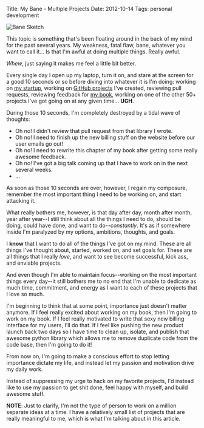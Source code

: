 Title: My Bane - Multiple Projects
Date: 2012-10-14
Tags: personal development


![Bane Sketch][]


This topic is something that's been floating around in the back of my mind for
the past several years.  My weakness, fatal flaw, bane, whatever you want to
call it...  Is that I'm awful at doing multiple things.  Really awful.

*Whew*, just saying it makes me feel a little bit better.

Every single day I open up my laptop, turn it on, and stare at the screen for a
good 10 seconds or so before diving into whatever it is I'm doing: working on
[my startup][], working on [GitHub projects][] I've created, reviewing pull
requests, reviewing feedback for [my book][], working on one of the other 50+
projects I've got going on at any given time...  **UGH**.

During those 10 seconds, I'm completely destroyed by a tidal wave of thoughts:

-   Oh no!  I didn't review that pull request from that library I wrote.
-   Oh no!  I need to finish up the new billing stuff on the website before our
    user emails go out!
-   Oh no!  I need to rewrite this chapter of my book after getting some really
    awesome feedback.
-   Oh no!  I've got a big talk coming up that I have to work on in the next
    several weeks.
-   ...

As soon as those 10 seconds are over, however, I regain my composure, remember
the most important thing I need to be working on, and start attacking it.

What really bothers me, however, is that day after day, month after month, year
after year--I still think about all the things I need to do, should be doing,
could have done, and want to do--*constantly*.  It's as if somewhere inside I'm
paralyzed by my options, ambitions, thoughts, and goals.

I **know** that I want to do all of the things I've got on my mind.  These are
all things I've thought about, started, worked on, and set goals for.  These
are all things that I really *love*, and want to see become successful, kick
ass, and enviable projects.

And even though I'm able to maintain focus--working on the most important
things every day--it still bothers me to no end that I'm unable to dedicate as
much time, commitment, and energy as I want to each of these projects that I
love so much.

I'm beginning to think that at some point, importance just doesn't matter
anymore.  If I feel really excited about working on my book, then I'm going to
work on my book.  If I feel really motivated to write that sexy new billing
interface for my users, I'll do that.  If I feel like pushing the new product
launch back two days so I have time to clean up, isolate, and publish that
awesome python library which allows me to remove duplicate code from the
code base, then I'm going to do it!

From now on, I'm going to make a conscious effort to stop letting importance
dictate my life, and instead let my passion and motivation drive my daily work.

Instead of suppressing my urge to hack on my favorite projects, I'd instead
like to use my passion to get shit done, feel happy with myself, and build
awesome stuff. 

**NOTE**: Just to clarify, I'm not the type of person to work on a million
separate ideas at a time.  I have a relatively small list of projects that are
really meaningful to me, which is what I'm talking about in this article.


  [Bane Sketch]: {filename}/images/2012/bane-sketch.png "Bane Sketch"
  [my startup]: https://www.opencnam.com/ "OpenCNAM"
  [GitHub projects]: https://github.com/rdegges "GitHub"
  [my book]: http://www.theherokuhackersguide.com/ "The Heroku Hacker's Guide"
